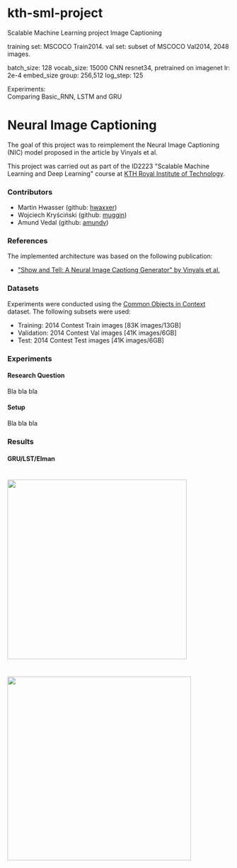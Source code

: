 # kth-sml-project
Scalable Machine Learning project
Image Captioning

training set: MSCOCO Train2014.
val set: subset of MSCOCO Val2014, 2048 images.

batch_size: 128
vocab_size: 15000
CNN resnet34, pretrained on imagenet
lr: 2e-4
embed_size
    group: 256,512
log_step: 125

Experiments:  
Comparing Basic_RNN, LSTM and GRU    


# Neural Image Captioning
The goal of this project was to reimplement the Neural Image Captioning (NIC) model proposed in the article by Vinyals et al.

This project was carried out as part of the ID2223 "Scalable Machine Learning and Deep Learning" course at [KTH Royal Institute of Technology](http://kth.se).

### Contributors
- Martin Hwasser (github: [hwaxxer](https://github.com/hwaxxer/)) 
- Wojciech Kryściński (github: [muggin](https://github.com/muggin/))
- Amund Vedal (github: [amundv](https://github.com/amundv))

### References
The implemented architecture was based on the following publication:
- ["Show and Tell: A Neural Image Captiong Generator" by Vinyals et al.](https://arxiv.org/abs/1411.4555)

### Datasets
Experiments were conducted using the [Common Objects in Context](http://cocodataset.org/) dataset. The following subsets were used:
- Training: 2014 Contest Train images [83K images/13GB]
- Validation: 2014 Contest Val images [41K images/6GB]
- Test: 2014 Contest Test images [41K images/6GB]

### Experiments
#### Research Question
Bla bla bla

#### Setup
Bla bla bla

### Results
#### GRU/LST/Elman
#  <div>
#  <img align="center" src="/misc/ss1.png" width=405>
#  <img align="center" src="/misc/ss2.png" width=415>
#  </div>
